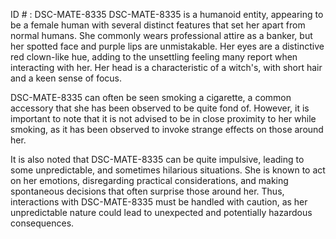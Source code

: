 ID # : DSC-MATE-8335
DSC-MATE-8335 is a humanoid entity, appearing to be a female human with several distinct features that set her apart from normal humans. She commonly wears professional attire as a banker, but her spotted face and purple lips are unmistakable. Her eyes are a distinctive red clown-like hue, adding to the unsettling feeling many report when interacting with her. Her head is a characteristic of a witch's, with short hair and a keen sense of focus.

DSC-MATE-8335 can often be seen smoking a cigarette, a common accessory that she has been observed to be quite fond of. However, it is important to note that it is not advised to be in close proximity to her while smoking, as it has been observed to invoke strange effects on those around her.

It is also noted that DSC-MATE-8335 can be quite impulsive, leading to some unpredictable, and sometimes hilarious situations. She is known to act on her emotions, disregarding practical considerations, and making spontaneous decisions that often surprise those around her. Thus, interactions with DSC-MATE-8335 must be handled with caution, as her unpredictable nature could lead to unexpected and potentially hazardous consequences.